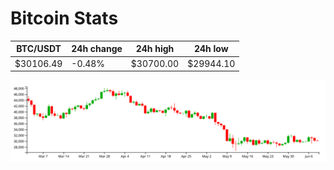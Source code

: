 # Bitcoin Stats

BTC/USDT|24h change|24h high|24h low|
|---|---|---|---|
|$30106.49|-0.48%|$30700.00|$29944.10|

<img src="./chart.svg">
